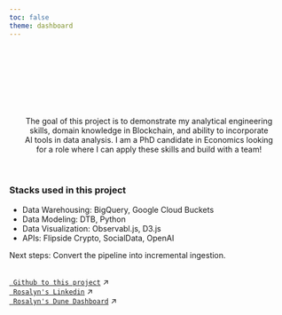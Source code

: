 ```yaml
---
toc: false
theme: dashboard
---
```


<div class="hero">
  <h1>Welcome to Rosalyn's Blockchain and Twitter Analytics Dashboard!</h1>

  <div class="text-gray-500" style="width: 92%;">
  The goal of this project is to demonstrate my analytical engineering skills, domain knowledge in Blockchain, 
  and ability to incorporate AI tools in data analysis. 
  I am a PhD candidate in Economics looking for a role where I can apply these skills and build with a team!
  </div>
</div>
<br>

### Stacks used in this project
- Data Warehousing: BigQuery, Google Cloud Buckets
- Data Modeling: DTB, Python
- Data Visualization: Observabl.js, D3.js 
- APIs: Flipside Crypto, SocialData, OpenAI

Next steps: Convert the pipeline into incremental ingestion.

<br>

<div class="grid grid-cols-2">
  <div class="card">
    <a href="https://github.com/ghrjeon/blockchain-twitter"><code> Github to this project</code><span style="display: inline-block; margin-left: 0.25rem;">↗︎</span></a>
  </div>
  <div class="card">
    <a href="https://www.linkedin.com/in/ghrjeon"><code> Rosalyn's Linkedin</code><span style="display: inline-block; margin-left: 0.25rem;">↗︎</span></a>
  </div>
    <div class="card">
    <a href="https://dune.com/theano2247/me-and-tensor-market-analysis"><code> Rosalyn's Dune Dashboard</code><span style="display: inline-block; margin-left: 0.25rem;">↗︎</span></a>
  </div>
</div>


<style>

.hero {
  display: flex;
  flex-direction: column;
  align-items: center;
  font-family: var(--sans-serif);
  margin: 1rem 0 1rem;
  text-wrap: balance;
  text-align: center;
}

.hero h1 {
  margin: 1rem 0;
  padding: 1rem 0;
  max-width: none;
  font-size: 30px;
  font-weight: 400;
  line-height: 1;
  background: linear-gradient(30deg, var(--theme-foreground-focus), currentColor);
  -webkit-background-clip: text;
  -webkit-text-fill-color: transparent;
  background-clip: text;
}

.hero h2 {
  margin: 0;
  max-width: 50%;
  font-size: 20px;
  font-style: initial;
  font-weight: 500;
  line-height: 1.5;
  color: var(--theme-foreground-muted);
}



</style>
